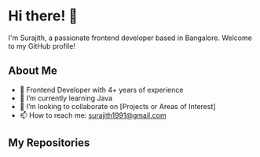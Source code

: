 # Hi there! 👋

I'm Surajith, a passionate frontend developer based in Bangalore. Welcome to my GitHub profile!

## About Me

- 💼 Frontend Developer with 4+ years of experience
- 🌱 I’m currently learning Java
- 👯 I’m looking to collaborate on [Projects or Areas of Interest]
- 📫 How to reach me: surajith1991@gmail.com

## My Repositories



